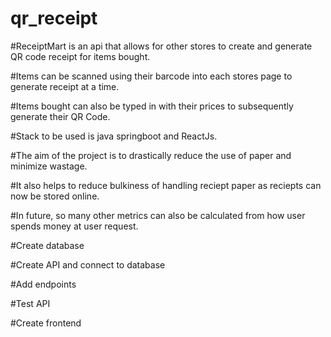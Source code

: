 # qr_receipt


#ReceiptMart is an api  that allows for other stores to create and generate QR code receipt for items bought.

#Items can be scanned using their barcode into each stores page to generate receipt at a time.


#Items bought can also be typed in with their prices to subsequently generate their QR Code.


#Stack to be used is java springboot and ReactJs.


#The aim of the project is to drastically reduce the use of paper and minimize wastage.


#It also helps to reduce bulkiness of handling reciept paper as reciepts can now be stored online.


#In future, so many other metrics can also be calculated from how user spends money at user request.

#Create database

#Create API and connect to database

#Add endpoints

#Test API

#Create frontend
